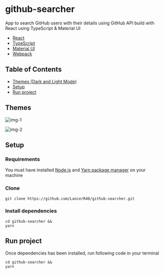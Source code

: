 # github-searcher
App to search GitHub users with their details using GitHub API build with React using TypeScript & Material UI
* [React](https://es.reactjs.org/)
* [TypeScript](https://www.typescriptlang.org/)
* [Material UI](https://mui.com/)
* [Webpack](https://webpack.js.org/)

## Table of Contents
* [Themes (Dark and Light Mode)](#themes)
* [Setup](#setup)
* [Run project](#run-project)

## Themes

![img-1](https://user-images.githubusercontent.com/77751686/210902280-a9ad72e0-301a-4fe9-95e1-6253f5462c25.png)

![img-2](https://user-images.githubusercontent.com/77751686/210902211-1835f618-b4e7-4822-8415-76dc7f7486eb.png)

## Setup

### Requirements
You must have installed [Node.js](https://nodejs.org/en/) and [Yarn package manager](https://classic.yarnpkg.com/lang/en/docs/install/#windows-stable) on your machine

### Clone
```
git clone https://github.com/LancerR40/github-searcher.git
```

### Install dependencies
```
cd github-searcher &&
yarn
```

## Run project
Once dependencies has been installed, run following code in your terminal
```
cd github-searcher &&
yarn
```
